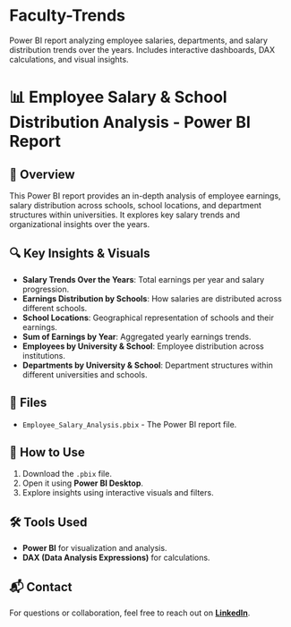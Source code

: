 # Faculty-Trends
Power BI report analyzing employee salaries, departments, and salary distribution trends over the years. Includes interactive dashboards, DAX calculations, and visual insights.

# 📊 Employee Salary & School Distribution Analysis - Power BI Report  

## 📌 Overview  
This Power BI report provides an in-depth analysis of employee earnings, salary distribution across schools, school locations, and department structures within universities. It explores key salary trends and organizational insights over the years.  

## 🔍 Key Insights & Visuals  
- **Salary Trends Over the Years**: Total earnings per year and salary progression.  
- **Earnings Distribution by Schools**: How salaries are distributed across different schools.  
- **School Locations**: Geographical representation of schools and their earnings.  
- **Sum of Earnings by Year**: Aggregated yearly earnings trends.  
- **Employees by University & School**: Employee distribution across institutions.  
- **Departments by University & School**: Department structures within different universities and schools.  

## 📂 Files  
- `Employee_Salary_Analysis.pbix` - The Power BI report file.  


## 🚀 How to Use  
1. Download the `.pbix` file.  
2. Open it using **Power BI Desktop**.  
3. Explore insights using interactive visuals and filters.  

## 🛠 Tools Used  
- **Power BI** for visualization and analysis.  
- **DAX (Data Analysis Expressions)** for calculations.  

## 📬 Contact  
For questions or collaboration, feel free to reach out on **[LinkedIn](https://www.linkedin.com/in/vijaysimhareddy-mukka/)**.  
